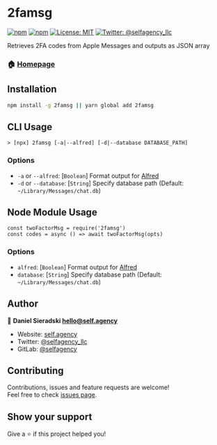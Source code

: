 # 2famsg

[![npm](https://img.shields.io/npm/dt/2famsg.svg)](https://www.npmjs.com/package/2famsg) [![npm](https://img.shields.io/npm/v/2famsg.svg)](https://www.npmjs.com/package/utfu) [![License: MIT](https://img.shields.io/badge/License-MIT-yellow.svg)](https://opensource.org/licenses/MIT) [![Twitter: @selfagency_llc](https://img.shields.io/twitter/follow/selfagency_llc.svg?style=social)](https://twitter.com/selfagency_llc)

Retrieves 2FA codes from Apple Messages and outputs as JSON array

### 🏠 [Homepage](https://gitlab.com/selfagency/2famsg)

## Installation

```sh
npm install -g 2famsg || yarn global add 2famsg
```

## CLI Usage

```
> [npx] 2famsg [-a|--alfred] [-d|--database DATABASE_PATH]
```

### Options

- `-a` or `--alfred`: \[`Boolean`\] Format output for [Alfred](https://www.alfredapp.com/)
- `-d` or `--database`: \[`String`\] Specify database path (Default: `~/Library/Messages/chat.db`)

## Node Module Usage

```
const twoFactorMsg = require('2famsg')
const codes = async () => await twoFactorMsg(opts)
```

### Options

- `alfred`: \[`Boolean`\] Format output for [Alfred](https://www.alfredapp.com/)
- `database`: \[`String`\] Specify database path (Default: `~/Library/Messages/chat.db`)

## Author

👤 **Daniel Sieradski <hello@self.agency>**

- Website: [self.agency](https://self.agency)
- Twitter: [@selfagency_llc](https://twitter.com/selfagency_llc)
- GitLab: [@selfagency](https://gitlab.com/selfagency)

## Contributing

Contributions, issues and feature requests are welcome!<br />Feel free to check [issues page](https://gitlab.com/selfagency/2famsg/issues).

## Show your support

Give a ⭐️ if this project helped you!
